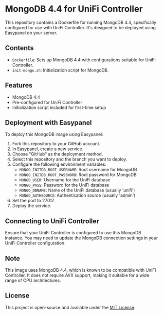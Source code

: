 # MongoDB 4.4 for UniFi Controller

This repository contains a Dockerfile for running MongoDB 4.4, specifically configured for use with UniFi Controller. It's designed to be deployed using Easypanel on your server.

## Contents

- `Dockerfile`: Sets up MongoDB 4.4 with configurations suitable for UniFi Controller.
- `init-mongo.sh`: Initialization script for MongoDB.

## Features

- MongoDB 4.4
- Pre-configured for UniFi Controller
- Initialization script included for first-time setup

## Deployment with Easypanel

To deploy this MongoDB image using Easypanel:

1. Fork this repository to your GitHub account.
2. In Easypanel, create a new service.
3. Choose "GitHub" as the deployment method.
4. Select this repository and the branch you want to deploy.
5. Configure the following environment variables:
   - `MONGO_INITDB_ROOT_USERNAME`: Root username for MongoDB
   - `MONGO_INITDB_ROOT_PASSWORD`: Root password for MongoDB
   - `MONGO_USER`: Username for the UniFi database
   - `MONGO_PASS`: Password for the UniFi database
   - `MONGO_DBNAME`: Name of the UniFi database (usually 'unifi')
   - `MONGO_AUTHSOURCE`: Authentication source (usually 'admin')
6. Set the port to 27017.
7. Deploy the service.

## Connecting to UniFi Controller

Ensure that your UniFi Controller is configured to use this MongoDB instance. You may need to update the MongoDB connection settings in your UniFi Controller configuration.

## Note

This image uses MongoDB 4.4, which is known to be compatible with UniFi Controller. It does not require AVX support, making it suitable for a wide range of CPU architectures.

## License

This project is open-source and available under the [MIT License](LICENSE).

